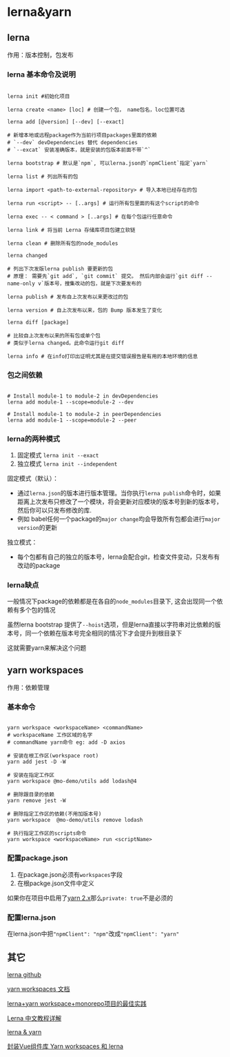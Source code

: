 # lerna&yarn

## lerna

作用：版本控制，包发布

### lerna 基本命令及说明

```shell

lerna init #初始化项目

lerna create <name> [loc] # 创建一个包， name包名，loc位置可选

lerna add [@version] [--dev] [--exact]

# 新增本地或远程package作为当前行项目packages里面的依赖
# `--dev` devDependencies 替代 dependencies
# `--excat` 安装准确版本，就是安装的包版本前面不带`^`

lerna bootstrap # 默认是`npm`, 可以lerna.json的`npmClient`指定`yarn`

lerna list # 列出所有的包

lerna import <path-to-external-repository> # 导入本地已经存在的包

lerna run <script> -- [..args] # 运行所有包里面的有这个script的命令

lerna exec -- < command > [..args] # 在每个包运行任意命令

lerna link # 将当前 Lerna 存储库项目包建立软链

lerna clean # 删除所有包的node_modules

lerna changed

# 列出下次发版lerna publish 要更新的包
# 原理： 需要先`git add`, `git commit` 提交。 然后内部会运行`git diff --name-only v`版本号，搜集改动的包，就是下次要发布的

lerna publish # 发布自上次发布以来更改过的包

lerna version # 自上次发布以来，包的 Bump 版本发生了变化

lerna diff [package]

# 比较自上次发布以来的所有包或单个包 
# 类似于lerna changed。此命令运行git diff

lerna info # 在info打印出证明尤其是在提交错误报告是有用的本地环境的信息

```

### 包之间依赖

```shell

# Install module-1 to module-2 in devDependencies
lerna add module-1 --scope=module-2 --dev

# Install module-1 to module-2 in peerDependencies
lerna add module-1 --scope=module-2 --peer

```

### lerna的两种模式

1. 固定模式 `lerna init --exact`
2. 独立模式 `lerna init --independent`

固定模式（默认）：
  
  * 通过`lerna.json`的版本进行版本管理。当你执行`lerna publish`命令时，如果距离上次发布只修改了一个模块，将会更新对应模块的版本号到新的版本号，然后你可以只发布修改的库.
  * 例如 babel任何一个package的`major change`均会导致所有包都会进行`major version`的更新

独立模式：

  * 每个包都有自己的独立的版本号，lerna会配合git，检查文件变动，只发布有改动的package

### lerna缺点

一般情况下package的依赖都是在各自的`node_modules`目录下, 这会出现同一个依赖有多个包的情况

虽然lerna bootstrap 提供了`--hoist`选项，但是lerna直接以字符串对比依赖的版本号，同一个依赖在版本号完全相同的情况下才会提升到根目录下

这就需要yarn来解决这个问题

## yarn workspaces

作用：依赖管理

### 基本命令

```shell

yarn workspace <workspaceName> <commandName>
# workspaceName 工作区域的名字
# commandName yarn命令 eg: add -D axios

# 安装在根工作区(workspace root)
yarn add jest -D -W

# 安装在指定工作区
yarn workspace @mo-demo/utils add lodash@4

# 删除跟目录的依赖
yarn remove jest -W
  
# 删除指定工作区的依赖(不用加版本号)
yarn workspace  @mo-demo/utils remove lodash

# 执行指定工作区的scripts命令
yarn workspace <workspaceName> run <scriptName>

```

### 配置package.json

1. 在package.json必须有`workspaces`字段
2. 在根packge.json文件中定义

如果你在项目中启用了[yarn 2.x](https://yarnpkg.com/getting-started/install)那么`private: true`不是必须的

### 配置lerna.json

在lerna.json中把`"npmClient": "npm"`改成`"npmClient": "yarn"` 

## 其它

[lerna github](https://github.com/lerna/lerna)

[yarn workspaces 文档](https://yarnpkg.com/features/workspaces/)

[lerna+yarn workspace+monorepo项目的最佳实践](https://juejin.cn/post/6844903918279852046)

[Lerna 中文教程详解](https://juejin.cn/post/6844903856153821198#heading-0)

[lerna & yarn](https://zhuanlan.zhihu.com/p/108118011)

[封装Vue组件库 Yarn workspaces 和 lerna](https://blog.csdn.net/u012961419/article/details/108704826)
